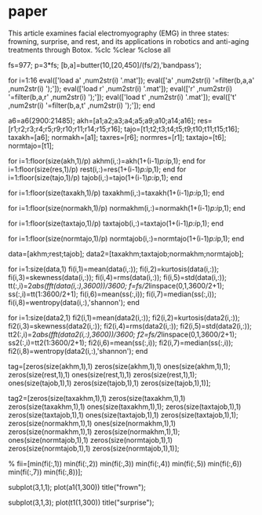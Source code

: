 # paper
This article examines facial electromyography (EMG) in three states: frowning, surprise, and rest, and its applications in robotics and anti-aging treatments through Botox.
%clc
 %clear 
 %close all
 
fs=977;
p=3*fs;
[b,a]=butter(10,[20,450]/(fs/2),'bandpass');

for i=1:16
eval(['load a' ,num2str(i) '.mat']);
eval(['a' ,num2str(i) '=filter(b,a,a' ,num2str(i) ');']);
eval(['load r' ,num2str(i) '.mat']);
eval(['r' ,num2str(i) '=filter(b,a,r' ,num2str(i) ');']);
eval(['load t' ,num2str(i) '.mat']);
eval(['t' ,num2str(i) '=filter(b,a,t' ,num2str(i) ');']);
end

a6=a6(2900:21485);
akh=[a1;a2;a3;a4;a5;a9;a10;a14;a16];
res=[r1;r2;r3;r4;r5;r9;r10;r11;r14;r15;r16];
tajo=[t1;t2;t3;t4;t5;t9;t10;t11;t15;t16];
taxakh=[a6];
normakh=[a1];
taxres=[r6];
normres=[r1];
taxtajo=[t6];
normtajo=[t1];


for i=1:floor(size(akh,1)/p)
    akhm(i,:)=akh(1+(i-1)*p:i*p,1);
end
for i=1:floor(size(res,1)/p)
    rest(i,:)=res(1+(i-1)*p:i*p,1);
end
for i=1:floor(size(tajo,1)/p)
    tajob(i,:)=tajo(1+(i-1)*p:i*p,1);
end

for i=1:floor(size(taxakh,1)/p)
    taxakhm(i,:)=taxakh(1+(i-1)*p:i*p,1);
end


for i=1:floor(size(normakh,1)/p)
    normakhm(i,:)=normakh(1+(i-1)*p:i*p,1);
end

for i=1:floor(size(taxtajo,1)/p)
    taxtajob(i,:)=taxtajo(1+(i-1)*p:i*p,1);
end

for i=1:floor(size(normtajo,1)/p)
    normtajob(i,:)=normtajo(1+(i-1)*p:i*p,1);
end

data=[akhm;rest;tajob];
data2=[taxakhm;taxtajob;normakhm;normtajob];

for i=1:size(data,1)
    fi(i,1)=mean(data(i,:));
    fi(i,2)=kurtosis(data(i,:));
    fi(i,3)=skewness(data(i,:));
    fi(i,4)=rms(data(i,:));
    fi(i,5)=std(data(i,:));
    tt(:,i)=2*abs(fft(data(i,:),3600))/3600;
    f=fs/2*linspace(0,1,3600/2+1);
    ss(:,i)=tt(1:3600/2+1);
    fi(i,6)=mean(ss(:,i));
    fi(i,7)=median(ss(:,i));
    fi(i,8)=wentropy(data(i,:),'shannon');
end

for i=1:size(data2,1)
    fi2(i,1)=mean(data2(i,:));
    fi2(i,2)=kurtosis(data2(i,:));
    fi2(i,3)=skewness(data2(i,:));
    fi2(i,4)=rms(data2(i,:));
    fi2(i,5)=std(data2(i,:));
    tt2(:,i)=2*abs(fft(data2(i,:),3600))/3600;
    f2=fs/2*linspace(0,1,3600/2+1);
    ss2(:,i)=tt2(1:3600/2+1);
    fi2(i,6)=mean(ss(:,i));
    fi2(i,7)=median(ss(:,i));
    fi2(i,8)=wentropy(data2(i,:),'shannon');
end

tag=[zeros(size(akhm,1),1) zeros(size(akhm,1),1) ones(size(akhm,1),1);
    zeros(size(rest,1),1) ones(size(rest,1),1) zeros(size(rest,1),1);
    ones(size(tajob,1),1) zeros(size(tajob,1),1) zeros(size(tajob,1),1)];

tag2=[zeros(size(taxakhm,1),1) zeros(size(taxakhm,1),1) zeros(size(taxakhm,1),1) ones(size(taxakhm,1),1);
    zeros(size(taxtajob,1),1) zeros(size(taxtajob,1),1) ones(size(taxtajob,1),1) zeros(size(taxtajob,1),1);
    zeros(size(normakhm,1),1) ones(size(normakhm,1),1) zeros(size(normakhm,1),1) zeros(size(normakhm,1),1);
    ones(size(normtajob,1),1) zeros(size(normtajob,1),1) zeros(size(normtajob,1),1) zeros(size(normtajob,1),1)];

% fii=[min(fi(:,1)) min(fi(:,2)) min(fi(:,3)) min(fi(:,4)) min(fi(:,5)) min(fi(:,6)) min(fi(:,7)) min(fi(:,8))]; 

subplot(3,1,1);
plot(a1(1,300))
title("frown");

subplot(3,1,3);
plot(t1(1,300))
title("surprise");
